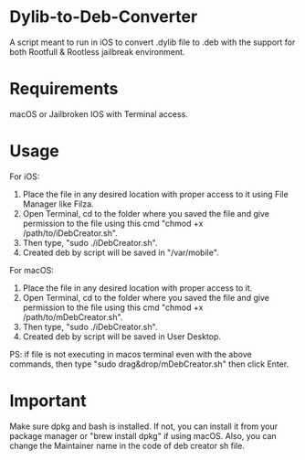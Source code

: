 # Dylib-to-Deb-Converter
A script meant to run in iOS to convert .dylib file to .deb with the support for both Rootfull &amp; Rootless jailbreak environment.

# Requirements
macOS or Jailbroken IOS with Terminal access.

# Usage
For iOS:

1) Place the file in any desired location with proper access to it using File Manager like Filza.
2) Open Terminal, cd to the folder where you saved the file and give permission to the file using this cmd "chmod +x /path/to/iDebCreator.sh".
3) Then type, "sudo ./iDebCreator.sh".
4) Created deb by script will be saved in "/var/mobile".

For macOS:

1) Place the file in any desired location with proper access to it.
2) Open Terminal, cd to the folder where you saved the file and give permission to the file using this cmd "chmod +x /path/to/mDebCreator.sh".
3) Then type, "sudo ./iDebCreator.sh".
4) Created deb by script will be saved in
User Desktop.


PS: if file is not executing in macos terminal even with the above commands, then type "sudo drag&drop/mDebCreator.sh" then click Enter.

# Important
Make sure dpkg and bash is installed.
If not, you can install it from your package manager or "brew install dpkg" if using macOS.
Also, you can change the Maintainer name in the code of deb creator sh file.

